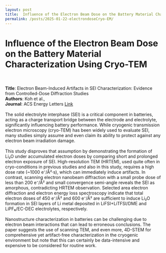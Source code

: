 ```yaml
---
layout: post
title:  Influence of the Electron Beam Dose on the Battery Material Characterization Using Cryo-TEM
permalink: /posts/2025-01-22-electrondoseCryo-EM/
---
```


<html>
  <body>
    <h1>Influence of the Electron Beam Dose on the Battery Material Characterization Using Cryo-TEM</h1>
    <br><br>
    <b>Title</b>: Electron Beam-Induced Artifacts in SEI Characterization: Evidence from Controlled-Dose Diffraction Studies
    <br>
    <b>Authors</b>: Koh et al.,
    <br>
    <b>Journal</b>: ACS Energy Letters <a href="https://pubs.acs.org/doi/10.1021/acsenergylett.4c03337">Link</a>
    <br><br>
    The solid electrolyte interphase (SEI) is a critical component in batteries, acting as a charge transport bridge between the electrode and electrolyte, significantly influencing battery performance. While cryogenic transmission electron microscopy (cryo-TEM) has been widely used to evaluate SEI, many studies simply assume and even claim its ability to protect against any electron beam irradiation damage.
    <br><br>
    This study disproves that assumption by demonstrating the formation of Li₂O under accumulated electron doses by comparing short and prolonged electron exposure of SEI. High-resolution TEM (HRTEM), used quite often in cryo-conditions in previous studies and also in this study, requires a high dose rate (~1000 e⁻/Å²·s), which can immediately induce artifacts. In contrast, scanning electron nanobeam diffraction with a small probe dose of less than 200 e⁻/Å² and small convergence semi-angle reveals the SEI as amorphous, contradicting HRTEM observation. Selected area electron diffraction and electron energy loss spectroscopy indicate that total electron doses of 450 e⁻/Å² and 600 e⁻/Å² are sufficient to induce Li₂O formation in SEI layers of Li metal deposited in LiFSI+LiTFSI/DME and LiPF₆/EC-DEC electrolytes, respectively.
    <br><br>
    Nanostructure characterization in batteries can be challenging due to electron beam interactions that can lead to erroneous conclusions. The paper suggests the use of scanning TEM, and even more, 4D-STEM for comprehensive yet artifact-free characterization in the cryogenic environment but note that this can certainly be data-intensive and expensive to be considered for routine work.
    <br><br>
  </body>
</html>


